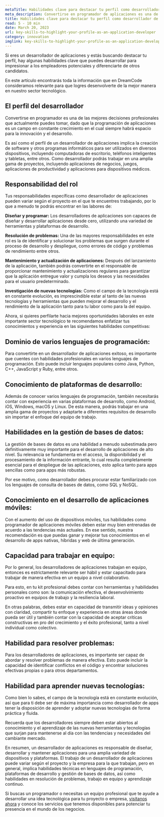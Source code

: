 ```yaml
---
metaTitle: Habilidades clave para destacar tu perfil como desarrollador de aplicaciones
meta_description: Convertirse en programador de aplicaciones es una de las mejores decisiones profesionales que actualmente puedes tomar, la industria tecnológica está en constante crecimiento, en esta siempre podrás encontrar áreas para la innovación y el desarrollo.
title: Habilidades clave para destacar tu perfil como desarrollador de aplicaciones
read: 5 - 10 min
date: March 20, 2023
url: key-skills-to-highlight-your-profile-as-an-application-developer
category: innovation
imglink: key-skills-to-highlight-your-profile-as-an-application-developer.jpg
---
```


Si eres un desarrollador de aplicaciones y estás buscando destacar tu perfil, hay algunas habilidades clave que puedes desarrollar para impresionar a los empleadores potenciales y diferenciarte de otros candidatos.

En este artículo encontrarás toda la información que en DreamCode consideramos relevante para que logres desenvolverte de la mejor manera en nuestro sector tecnológico.

## El perfil del desarrollador

Convertirse en programador es una de las mejores decisiones profesionales que actualmente puedes tomar, dado que la programación de aplicaciones es un campo en constante crecimiento en el cual siempre habrá espacio para la innovación y el desarrollo.

Es así como el perfil de un desarrollador de aplicaciones implica la creación de software y otros programas informáticos para ser utilizados en diversos dispositivos, incluyendo computadoras de escritorio, teléfonos inteligentes y tabletas, entre otros. Como desarrollador podrás trabajar en una amplia gama de proyectos, incluyendo aplicaciones de negocios, juegos, aplicaciones de productividad y aplicaciones para dispositivos médicos.

## Responsabilidad del rol

Tus responsabilidades específicas como desarrollador de aplicaciones pueden variar según el proyecto en el que te encuentres trabajando, por lo que a menudo te podrás encontrar en las labores de:

**Diseñar y programar:** Los desarrolladores de aplicaciones son capaces de diseñar y desarrollar aplicaciones desde cero, utilizando una variedad de herramientas y plataformas de desarrollo.

**Resolución de problemas:** Una de las mayores responsabilidades en este rol es la de identificar y solucionar los problemas que surgen durante el proceso de desarrollo y despliegue, como errores de código y problemas de rendimiento entre otros.

**Mantenimiento y actualización de aplicaciones:** Después del lanzamiento de la aplicación, también podrás convertirte en el responsable de proporcionar mantenimiento y actualizaciones regulares para garantizar que la aplicación entregue valor y cumpla los deseos y las necesidades para el usuario predeterminado.

**Investigación de nuevas tecnologías:** Como el campo de la tecnología está en constante evolución, es imprescindible estar al tanto de las nuevas tecnologías y herramientas que pueden mejorar el desarrollo y el rendimiento de la aplicación tanto para tu labor como para la del equipo.

Ahora, si quieres perfilarte hacia mejores oportunidades laborales en este importante sector tecnológico te recomendamos enfatizar tus conocimientos y experiencia en las siguientes habilidades competitivas:

## Dominio de varios lenguajes de programación:

Para convertirte en un desarrollador de aplicaciones exitoso, es importante que cuentes con habilidades profesionales en varios lenguajes de programación. Esto puede incluir lenguajes populares como Java, Python, C++, JavaScript y Ruby, entre otros.

## Conocimiento de plataformas de desarrollo:

Además de conocer varios lenguajes de programación, también necesitarás contar con experiencia en varias plataformas de desarrollo, como Android, iOS, Windows, macOS y Linux. De esta manera, podrás trabajar en una amplia gama de proyectos y adaptarte a diferentes requisitos de desarrollo sin importar el enfoque del equipo de trabajo.

## Habilidades en la gestión de bases de datos:

La gestión de bases de datos es una habilidad a menudo subestimada pero definitivamente muy importante para el desarrollo de aplicaciones de alto nivel. Su relevancia se fundamenta en el acceso, la disponibilidad y el procesamiento de la información entrante, lo cual resulta completamente esencial para el despliegue de las aplicaciones, esto aplica tanto para apps sencillas como para apps más robustas.

Por ese motivo, como desarrollador debes procurar estar familiarizado con los lenguajes de consulta de bases de datos, como SQL y NoSQL.

## Conocimiento en el desarrollo de aplicaciones móviles:

Con el aumento del uso de dispositivos móviles, tus habilidades como programador de aplicaciones móviles deben estar muy bien entrenadas de acuerdo a las tendencias más actuales. En ese sentido, nuestra recomendación es que puedas ganar y mejorar tus conocimientos en el desarrollo de apps nativas, híbridas y web de última generación.

## Capacidad para trabajar en equipo:

Por lo general, los desarrolladores de aplicaciones trabajan en equipo, entonces es estrictamente relevante ser hábil y estar capacitado para trabajar de manera efectiva en un equipo a nivel colaborativo.

Para esto, en tu kit profesional debes contar con herramientas y habilidades personales como son: la comunicación efectiva, el desenvolvimiento proactivo en equipos de trabajo y la resiliencia laboral.

En otras palabras, debes estar en capacidad de transmitir ideas y opiniones con claridad, compartir tu enfoque y experiencia en otras áreas donde pueda ser útil y también contar con la capacidad de aceptar críticas constructivas en pro del crecimiento y el éxito profesional, tanto a nivel individual como colectivo.

## Habilidad para resolver problemas:

Para los desarrolladores de aplicaciones, es importante ser capaz de abordar y resolver problemas de manera efectiva. Esto puede incluir la capacidad de identificar conflictos en el código y encontrar soluciones efectivas propias o para otros departamentos.

## Habilidad para aprender nuevas tecnologías:

Como bien lo sabes, el campo de la tecnología está en constante evolución, así que para ti debe ser de máxima importancia como desarrollador de apps tener la disposición de aprender y adoptar nuevas tecnologías de forma práctica y fluida.

Recuerda que los desarrolladores siempre deben estar abiertos al conocimiento y el aprendizaje de las nuevas herramientas y tecnologías que surjan para mantenerse al día con las tendencias y necesidades del cambiante mercado.

En resumen, un desarrollador de aplicaciones es responsable de diseñar, desarrollar y mantener aplicaciones para una amplia variedad de dispositivos y plataformas. El trabajo de un desarrollador de aplicaciones puede variar según el proyecto y la empresa para la que trabajan, pero en general, implica habilidades técnicas en lenguajes de programación, plataformas de desarrollo y gestión de bases de datos, así como habilidades en resolución de problemas, trabajo en equipo y aprendizaje continuo.

Si buscas un programador o necesitas un equipo profesional que te ayude a desarrollar una idea tecnológica para tu proyecto o empresa, [visítanos ahora](https://www.dreamcodesoft.com/services) y conoce los servicios que tenemos disponibles para potenciar tu presencia en el mundo de los negocios.
